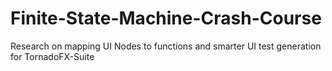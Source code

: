 # Finite-State-Machine-Crash-Course
Research on mapping UI Nodes to functions and smarter UI test generation for TornadoFX-Suite
